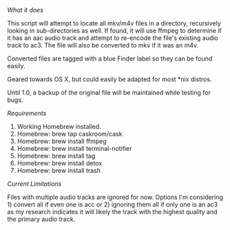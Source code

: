 *What it does*

This script will attempt to locate all mkv/m4v files in a directory, recursively looking
in sub-directories as well. If found, it will use ffmpeg to determine if it has an aac
audio track and attempt to re-encode the file's existing audio track to ac3. The file will
also be converted to mkv if it was an m4v.

Converted files are tagged with a blue Finder label so they can be found easily.

Geared towards OS X, but could easily be adapted for most *nix distros.

Until 1.0, a backup of the original file will be maintained while testing for bugs.

*Requirements*

1. Working Homebrew installed.
2. Homebrew: brew tap caskroom/cask
3. Homebrew: brew install ffmpeg
4. Homebrew: brew install terminal-notifier
5. Homebrew: brew install tag
6. Homebrew: brew install detox
7. Homebrew: brew install trash

*Current Limitations*

Files with multiple audio tracks are ignored for now. Options I'm considering 1) convert
all if even one is acc or 2) ignoring them all if only one is an ac3 as my research
indicates it will likely the track with the highest quality and the primary audio track.

